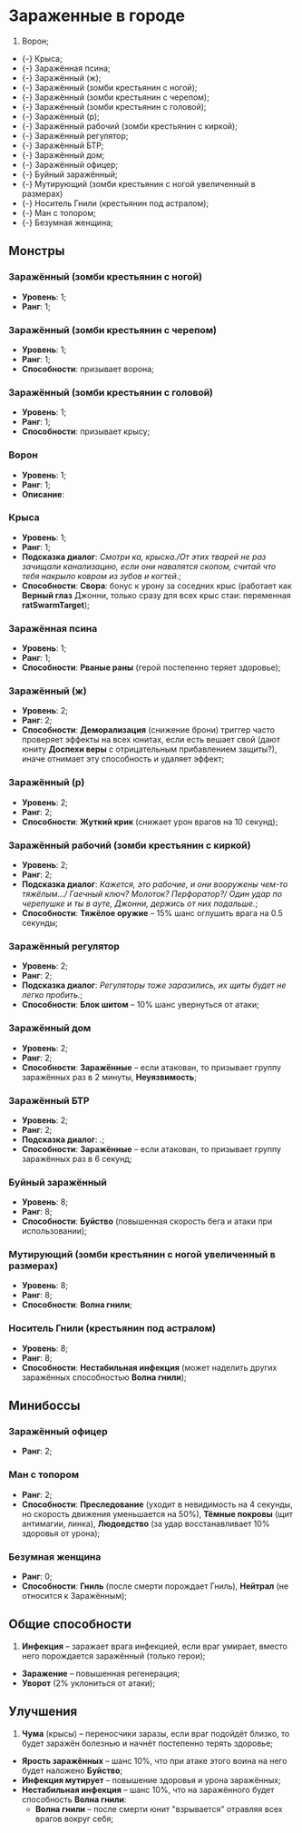 # Зараженные в городе

1. Ворон;
* {-} Крыса;
* {-} Заражённая псина;
* {-} Заражённый (ж);
* {-} Заражённый (зомби крестьянин с ногой);
* {-} Заражённый (зомби крестьянин с черепом);
* {-} Заражённый (зомби крестьянин с головой);
* {-} Заражённый (р);
* {-} Заражённый рабочий (зомби крестьянин с киркой);
* {-} Заражённый регулятор;
* {-} Заражённый БТР;
* {-} Заражённый дом;
* {-} Заражённый офицер;
* {-} Буйный заражённый;
* {-} Мутирующий (зомби крестьянин с ногой увеличенный в размерах)
* {-} Носитель Гнили (крестьянин под астралом);
* {-} Ман с топором;
* {-} Безумная женщина;

## Монстры

### Заражённый (зомби крестьянин с ногой)
* **Уровень**: 1;
* **Ранг**: 1;

### Заражённый (зомби крестьянин с черепом)
* **Уровень**: 1;
* **Ранг**: 1;
* **Способности**: призывает ворона;

### Заражённый (зомби крестьянин с головой)
* **Уровень**: 1;
* **Ранг**: 1;
* **Способности**: призывает крысу;

### Ворон
* **Уровень**: 1;
* **Ранг**: 1;
* **Описание**: 

###  Крыса
* **Уровень**: 1;
* **Ранг**: 1;
* **Подсказка диалог**: *Смотри ка, крыска./От этих тварей не раз зачищали канализацию, если они навалятся скопом, считай что тебя накрыло ковром из зубов и когтей.*;
* **Способности**: **Свора**: бонус к урону за соседних крыс (работает как **Верный глаз** Джонни, только сразу для всех крыс стаи: переменная **ratSwarmTarget**);

### Заражённая псина
* **Уровень**: 1;
* **Ранг**: 1;
* **Способности**: **Рваные раны** (герой постепенно теряет здоровье);

### Заражённый (ж)
* **Уровень**: 2;
* **Ранг**: 2;
* **Способности**: **Деморализация** (снижение брони) триггер часто проверяет эффекты на всех юнитах, если есть вешает свой (дают юниту **Доспехи веры** с отрицательным прибавлением защиты?), иначе отнимает эту способность и удаляет эффект;

###  Заражённый (р)
* **Уровень**: 2;
* **Ранг**: 2;
* **Способности**: **Жуткий крик** (снижает урон врагов на 10 секунд);

###  Заражённый рабочий (зомби крестьянин с киркой)
* **Уровень**: 2;
* **Ранг**: 2;
* **Подсказка диалог**: *Кажется, это рабочие, и они вооружены чем-то тяжёлым.../ Гаечный ключ? Молоток? Перфоратор?/ Один удар по черепушке и ты в ауте, Джонни, держись от них подальше.*;
* **Способности**: **Тяжёлое оружие** &ndash; 15% шанс оглушить врага на 0.5 секунды;

###  Заражённый регулятор
* **Уровень**: 2;
* **Ранг**: 2;
* **Подсказка диалог**: *Регуляторы тоже заразились, их щиты будет не легко пробить.*;
* **Способности**: **Блок шитом** &ndash; 10% шанс увернуться от атаки;

### Заражённый дом
* **Уровень**: 2;
* **Ранг**: 2;
* **Способности**: **Заражённые** &ndash; если атакован, то призывает группу заражённых раз в 2 минуты, **Неуязвимость**;

### Заражённый БТР
* **Уровень**: 2;
* **Ранг**: 2;
* **Подсказка диалог**: *.*;
* **Способности**: **Заражённые** &ndash; если атакован, то призывает группу заражённых раз в 6 секунд;

### Буйный заражённый
* **Уровень**: 8;
* **Ранг**: 8;
* **Способности**: **Буйство** (повышенная скорость бега и атаки при использовании);

### Мутирующий (зомби крестьянин с ногой увеличенный в размерах)
* **Уровень**: 8;
* **Ранг**: 8;
* **Способности**: **Волна гнили**;

###  Носитель Гнили (крестьянин под астралом)
* **Уровень**: 8;
* **Ранг**: 8;
* **Способности**: **Нестабильная инфекция** (может наделить других заражённых способностью **Волна гнили**);

## Минибоссы

###  Заражённый офицер
* **Ранг**: 2;

###  Ман с топором
* **Ранг**: 2;
* **Способности**: **Преследование** (уходит в невидимость на 4 секунды, но скорость движения уменьшается на 50%), **Тёмные покровы** (щит антимагии, линка), **Людоедство** (за удар восстанавливает 10% здоровья от урона);

###  Безумная женщина
* **Ранг**: 0;
* **Способности**: **Гниль** (после смерти порождает Гниль), **Нейтрал** (не относится к Заражённым);

## Общие способности
1. **Инфекция** &ndash; заражает врага инфекцией, если враг умирает, вместо него порождается заражённый (только герои);
* **Заражение** &ndash; повышенная регенерация;
* **Уворот** (2% уклониться от атаки);

## Улучшения
1. **Чума** (крысы) &ndash; переносчики заразы, если враг подойдёт близко, то будет заражён болезнью и начнёт постепенно терять здоровье;
* **Ярость заражённых** &ndash; шанс 10%, что при атаке этого воина на него будет наложено **Буйство**;
* **Инфекция мутирует** &ndash; повышение здоровья и урона заражённых;
* **Нестабильная инфекция** &ndash; шанс 10%, что на заражённого будет способность **Волна гнили**:
   * **Волна гнили** &ndash; после смерти юнит "взрывается" отравляя всех врагов вокруг себя;